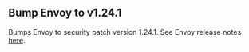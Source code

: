 ## Bump Envoy to v1.24.1

Bumps Envoy to security patch version 1.24.1.
See Envoy release notes [here](https://www.envoyproxy.io/docs/envoy/v1.24.1/version_history/v1.24/v1.24.1).
